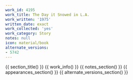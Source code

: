 ```yaml
---
work_id: 4195
work_title: The Day it Snowed in L.A.
work_written: '1975'
written_date: exact
work_collected: 'yes'
work_category: Story
notes: null
icon: material/book
alternate_versions:
- 5742
---
```


{{ section_title() }}
{{ work_info() }}
{{ notes_section() }}
{{ appearances_section() }}
{{ alternate_versions_section() }}